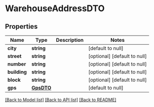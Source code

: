 # WarehouseAddressDTO

## Properties
Name | Type | Description | Notes
------------ | ------------- | ------------- | -------------
**city** | **string** |  | [default to null]
**street** | **string** |  | [optional] [default to null]
**number** | **string** |  | [optional] [default to null]
**building** | **string** |  | [optional] [default to null]
**block** | **string** |  | [optional] [default to null]
**gps** | [**GpsDTO**](GpsDTO.md) |  | [default to null]

[[Back to Model list]](../README.md#documentation-for-models) [[Back to API list]](../README.md#documentation-for-api-endpoints) [[Back to README]](../README.md)


